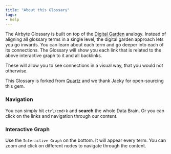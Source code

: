 ```yaml
---
title: "About this Glossary"
tags: 
- help 
---
```

The Airbyte Glossary is built on top of the [Digital Garden](https://jzhao.xyz/posts/networked-thought/) analogy. Instead of aligning all glossary terms in a single level, the digital garden approach lets you go inwards. You can learn about each term and go deeper into each of its connections. The Glossary will show you each link that is related to the above interactive graph to it and all backlinks.

These will allow you to see connections in a visual way, that you would not otherwise.

This Glossary is forked from [Quartz](https://github.com/jackyzha0/quartz) and we thank Jacky for open-sourcing this gem.

### Navigation
You can simply hit `ctrl/cmd+k` and **search** the whole Data Brain. Or you can click on the links and navigation through our content.

### Interactive Graph
Use the `Interactive Graph` on the bottom. It will appear every term. You can zoom and click on different nodes to navigate through the content.
